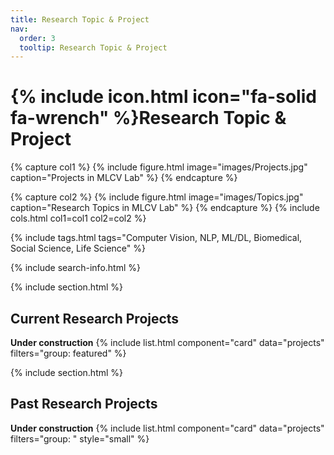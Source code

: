 ```yaml
---
title: Research Topic & Project
nav:
  order: 3
  tooltip: Research Topic & Project
---
```


# {% include icon.html icon="fa-solid fa-wrench" %}Research Topic & Project

{% capture col1 %}
{%
  include figure.html
  image="images/Projects.jpg"
  caption="Projects in MLCV Lab"
%}
{% endcapture %}

{% capture col2 %}
{%
  include figure.html
  image="images/Topics.jpg"
  caption="Research Topics in MLCV Lab"
%}
{% endcapture %}
{% include cols.html col1=col1 col2=col2 %}

{% include tags.html tags="Computer Vision, NLP, ML/DL, Biomedical, Social Science, Life Science" %}

{% include search-info.html %}

{% include section.html %}
## Current Research Projects
**Under construction**
{% include list.html component="card" data="projects" filters="group: featured" %}

{% include section.html %}
## Past Research Projects
**Under construction**
{% include list.html component="card" data="projects" filters="group: " style="small" %}
